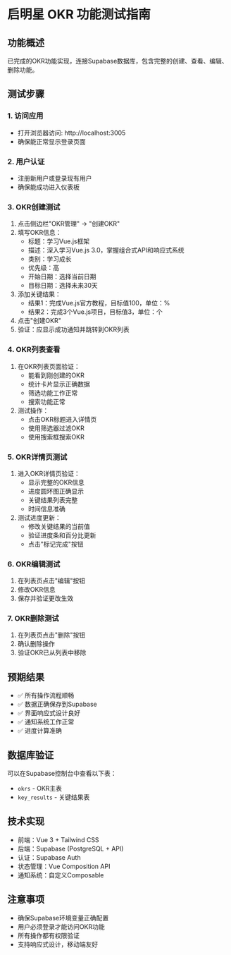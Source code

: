 # 启明星 OKR 功能测试指南

## 功能概述
已完成的OKR功能实现，连接Supabase数据库，包含完整的创建、查看、编辑、删除功能。

## 测试步骤

### 1. 访问应用
- 打开浏览器访问: http://localhost:3005
- 确保能正常显示登录页面

### 2. 用户认证
- 注册新用户或登录现有用户
- 确保能成功进入仪表板

### 3. OKR创建测试
1. 点击侧边栏"OKR管理" → "创建OKR"
2. 填写OKR信息：
   - 标题：学习Vue.js框架
   - 描述：深入学习Vue.js 3.0，掌握组合式API和响应式系统
   - 类别：学习成长
   - 优先级：高
   - 开始日期：选择当前日期
   - 目标日期：选择未来30天
3. 添加关键结果：
   - 结果1：完成Vue.js官方教程，目标值100，单位：%
   - 结果2：完成3个Vue.js项目，目标值3，单位：个
4. 点击"创建OKR"
5. 验证：应显示成功通知并跳转到OKR列表

### 4. OKR列表查看
1. 在OKR列表页面验证：
   - 能看到刚创建的OKR
   - 统计卡片显示正确数据
   - 筛选功能工作正常
   - 搜索功能正常
2. 测试操作：
   - 点击OKR标题进入详情页
   - 使用筛选器过滤OKR
   - 使用搜索框搜索OKR

### 5. OKR详情页测试
1. 进入OKR详情页验证：
   - 显示完整的OKR信息
   - 进度圆环图正确显示
   - 关键结果列表完整
   - 时间信息准确
2. 测试进度更新：
   - 修改关键结果的当前值
   - 验证进度条和百分比更新
   - 点击"标记完成"按钮

### 6. OKR编辑测试
1. 在列表页点击"编辑"按钮
2. 修改OKR信息
3. 保存并验证更改生效

### 7. OKR删除测试
1. 在列表页点击"删除"按钮
2. 确认删除操作
3. 验证OKR已从列表中移除

## 预期结果
- ✅ 所有操作流程顺畅
- ✅ 数据正确保存到Supabase
- ✅ 界面响应式设计良好
- ✅ 通知系统工作正常
- ✅ 进度计算准确

## 数据库验证
可以在Supabase控制台中查看以下表：
- `okrs` - OKR主表
- `key_results` - 关键结果表

## 技术实现
- 前端：Vue 3 + Tailwind CSS
- 后端：Supabase (PostgreSQL + API)
- 认证：Supabase Auth
- 状态管理：Vue Composition API
- 通知系统：自定义Composable

## 注意事项
- 确保Supabase环境变量正确配置
- 用户必须登录才能访问OKR功能
- 所有操作都有权限验证
- 支持响应式设计，移动端友好